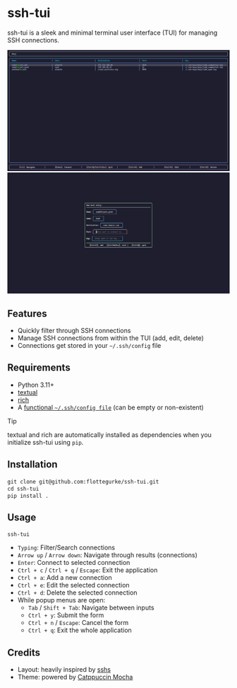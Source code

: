 # ssh-tui
ssh-tui is a sleek and minimal terminal user interface (TUI) for managing SSH connections.

![Main Screen](assets/screenshot_main_screen.png)
![Add Connection](assets/screenshot_add_connection.png)

## Features
- Quickly filter through SSH connections
- Manage SSH connections from within the TUI (add, edit, delete)
- Connections get stored in your `~/.ssh/config` file

## Requirements
- Python 3.11+
- [textual](https://github.com/Textualize/textual)
- [rich](https://github.com/Textualize/rich)
- A [functional `~/.ssh/config file`](https://gist.github.com/numberwhun/d986bb536af15c5fccdcd5dfa656e4a1) (can be empty or non-existent)
> [!TIP]
> textual and rich are automatically installed as dependencies when you initialize ssh-tui using `pip`.

## Installation
```shell
git clone git@github.com:flottegurke/ssh-tui.git
cd ssh-tui
pip install .
```

## Usage
```shell
ssh-tui
```
- `Typing`: Filter/Search connections
- `Arrow up` / `Arrow down`: Navigate through results (connections)
- `Enter`: Connect to selected connection
- `Ctrl + c` / `Ctrl + q` / `Escape`: Exit the application
- `Ctrl + a`: Add a new connection
- `Ctrl + e`: Edit the selected connection
- `Ctrl + d`: Delete the selected connection
- While popup menus are open:
  - `Tab` / `Shift + Tab`: Navigate between inputs
  - `Ctrl + y`: Submit the form
  - `Ctrl + n` / `Escape`: Cancel the form
  - `Ctrl + q`: Exit the whole application

## Credits
- Layout: heavily inspired by [sshs](https://github.com/quantumsheep/sshs)
- Theme: powered by [Catppuccin Mocha](https://github.com/catppuccin/catppuccin)